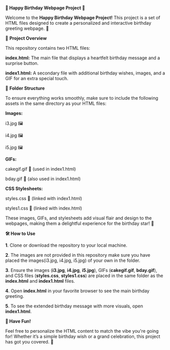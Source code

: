 **🎉 Happy Birthday Webpage Project 🎂**




Welcome to the **Happy Birthday Webpage Project!** This project is a set of HTML files designed to create a personalized and interactive birthday greeting webpage. 🎁

🌟 **Project Overview**

This repository contains two HTML files:

**index.html:** The main file that displays a heartfelt birthday message and a surprise button.

**index1.html:** A secondary file with additional birthday wishes, images, and a GIF for an extra special touch.

📁 **Folder Structure**

To ensure everything works smoothly, make sure to include the following assets in the same directory as your HTML files:

**Images:**

i3.jpg 🖼️

i4.jpg 🖼️

i5.jpg 🖼️

**GIFs:**

cakegif.gif 🎂 (used in index1.html)

bday.gif 🎉 (also used in index1.html)

**CSS Stylesheets:**

styles.css 🎨 (linked with index1.html)

styles1.css 🎨 (linked with index.html)

These images, GIFs, and stylesheets add visual flair and design to the webpages, making them a delightful experience for the birthday star! 🌟

**🛠️ How to Use**

**1**. Clone or download the repository to your local machine.

**2**. The images are not provided in this repository make sure you have placed the images(i3.jpg, i4.jpg, i5.jpg) of your own in the folder.

**3**. Ensure the images (**i3.jpg**, **i4.jpg**, **i5.jpg**), GIFs (**cakegif.gif**, **bday.gif**), and CSS files (**styles.css**, **styles1.css**) are placed in the same folder as the **index.html** and **index1.html** files.

**4**. Open **index.html** in your favorite browser to see the main birthday greeting.

**5**. To see the extended birthday message with more visuals, open **index1.html**.

**🎉 Have Fun!**

Feel free to personalize the HTML content to match the vibe you're going for! Whether it’s a simple birthday wish or a grand celebration, this project has got you covered. 💌
